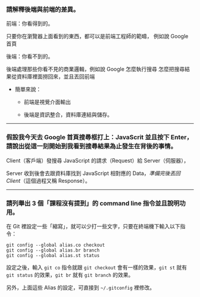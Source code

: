 ### 請解釋後端與前端的差異。

前端：你看得到的。

只要你在瀏覽器上面看到的東西，都可以是前端工程師的範疇，
例如說 Google 首頁

後端：你看不到的。

後端處理那些你看不見的商業邏輯，例如說 Google 怎麼執行搜尋
怎麼把搜尋結果從資料庫裡面撈回來，並且丟回前端

* 簡單來說：

  * 前端是視覺介面輸出

  * 後端是資訊整合，資料庫連結與儲存。

---
### 假設我今天去 Google 首頁搜尋框打上：JavaScrit 並且按下 Enter，請說出從這一刻開始到我看到搜尋結果為止發生在背後的事情。

Client（客戶端）發搜尋 JavaScript 的請求（Request）給 Server（伺服器），

Server 收到後會去跟資料庫找到 JavaScript 相對應的 Data，*準備完後丟回 Client*（這個過程又稱 Response）。

---
### 請列舉出 3 個「課程沒有提到」的 command line 指令並且說明功用。

在 Git 裡設定一些「縮寫」，就可以少打一些文字，只要在終端機下輸入以下指令：

```
git config --global alias.co checkout
git config --global alias.br branch
git config --global alias.st status
```

設定之後，輸入 `git co` 指令就跟 `git checkout` 會有一樣的效果，`git st` 就有 `git status` 的效果，`git br` 就有 `git branch` 的效果。

另外，上面這些 Alias 的設定，可直接到 `~/.gitconfig` 裡修改。






